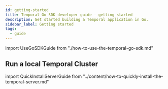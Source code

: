 ```yaml
---
id: getting-started
title: Temporal Go SDK developer guide - getting started
description: Get started building a Temporal application in Go.
sidebar_label: Getting started
tags:
  - guide
---
```


import UseGoSDKGuide from "./how-to-use-the-temporal-go-sdk.md"

<UseGoSDKGuide/>

## Run a local Temporal Cluster

import QuickInstallServerGuide from "../content/how-to-quickly-install-the-temporal-server.md"

<QuickInstallServerGuide/>
